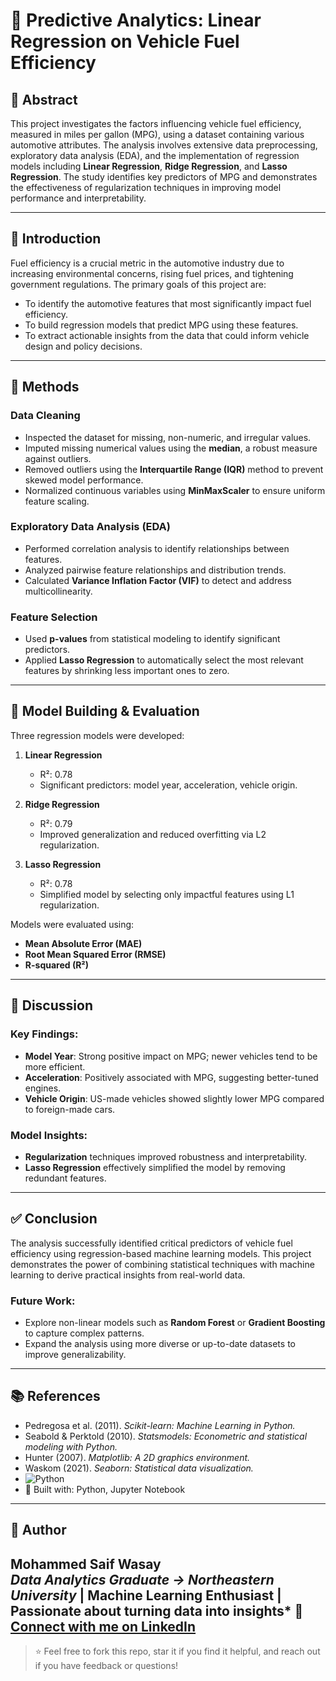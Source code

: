 # 🚗 Predictive Analytics: Linear Regression on Vehicle Fuel Efficiency

## 📌 Abstract
This project investigates the factors influencing vehicle fuel efficiency, measured in miles per gallon (MPG), using a dataset containing various automotive attributes. The analysis involves extensive data preprocessing, exploratory data analysis (EDA), and the implementation of regression models including **Linear Regression**, **Ridge Regression**, and **Lasso Regression**. The study identifies key predictors of MPG and demonstrates the effectiveness of regularization techniques in improving model performance and interpretability.

---

## 📖 Introduction
Fuel efficiency is a crucial metric in the automotive industry due to increasing environmental concerns, rising fuel prices, and tightening government regulations. The primary goals of this project are:

- To identify the automotive features that most significantly impact fuel efficiency.
- To build regression models that predict MPG using these features.
- To extract actionable insights from the data that could inform vehicle design and policy decisions.

---

## 🧪 Methods

### Data Cleaning
- Inspected the dataset for missing, non-numeric, and irregular values.
- Imputed missing numerical values using the **median**, a robust measure against outliers.
- Removed outliers using the **Interquartile Range (IQR)** method to prevent skewed model performance.
- Normalized continuous variables using **MinMaxScaler** to ensure uniform feature scaling.

### Exploratory Data Analysis (EDA)
- Performed correlation analysis to identify relationships between features.
- Analyzed pairwise feature relationships and distribution trends.
- Calculated **Variance Inflation Factor (VIF)** to detect and address multicollinearity.

### Feature Selection
- Used **p-values** from statistical modeling to identify significant predictors.
- Applied **Lasso Regression** to automatically select the most relevant features by shrinking less important ones to zero.

---

## 🤖 Model Building & Evaluation

Three regression models were developed:

1. **Linear Regression**  
   - R²: 0.78  
   - Significant predictors: model year, acceleration, vehicle origin.

2. **Ridge Regression**  
   - R²: 0.79  
   - Improved generalization and reduced overfitting via L2 regularization.

3. **Lasso Regression**  
   - R²: 0.78  
   - Simplified model by selecting only impactful features using L1 regularization.

Models were evaluated using:
- **Mean Absolute Error (MAE)**
- **Root Mean Squared Error (RMSE)**
- **R-squared (R²)**

---

## 💬 Discussion

### Key Findings:
- **Model Year**: Strong positive impact on MPG; newer vehicles tend to be more efficient.
- **Acceleration**: Positively associated with MPG, suggesting better-tuned engines.
- **Vehicle Origin**: US-made vehicles showed slightly lower MPG compared to foreign-made cars.

### Model Insights:
- **Regularization** techniques improved robustness and interpretability.
- **Lasso Regression** effectively simplified the model by removing redundant features.

---

## ✅ Conclusion
The analysis successfully identified critical predictors of vehicle fuel efficiency using regression-based machine learning models. This project demonstrates the power of combining statistical techniques with machine learning to derive practical insights from real-world data.

### Future Work:
- Explore non-linear models such as **Random Forest** or **Gradient Boosting** to capture complex patterns.
- Expand the analysis using more diverse or up-to-date datasets to improve generalizability.

---

## 📚 References
- Pedregosa et al. (2011). *Scikit-learn: Machine Learning in Python.*
- Seabold & Perktold (2010). *Statsmodels: Econometric and statistical modeling with Python.*
- Hunter (2007). *Matplotlib: A 2D graphics environment.*
- Waskom (2021). *Seaborn: Statistical data visualization.*
- ![Python](https://img.shields.io/badge/Python-3.8-blue?logo=python)
- 🐍 Built with: Python, Jupyter Notebook


---

## 🧠 Author
**Mohammed Saif Wasay**  
*Data Analytics Graduate -> Northeastern University* | Machine Learning Enthusiast | Passionate about turning data into insights*
🔗 [Connect with me on LinkedIn](https://www.linkedin.com/in/mohammed-saif-wasay-4b3b64199/)
---
> ⭐ Feel free to fork this repo, star it if you find it helpful, and reach out if you have feedback or questions!
